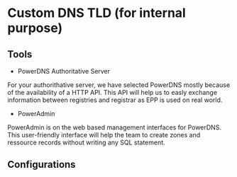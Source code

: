 # Custom DNS TLD (for internal purpose)

## Tools ##

* PowerDNS Authoritative Server
 
For your authorithative server, we have selected PowerDNS mostly because of the availability of a HTTP API. This API will help us to easly exchange information between registries and registrar as EPP is used on real world.

* PowerAdmin

PowerAdmin is on the web based management interfaces for PowerDNS. This user-friendly interface will help the team to create zones and ressource records without writing any SQL statement.

## Configurations ##
